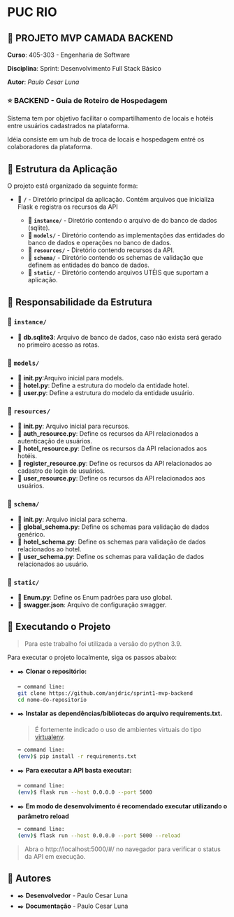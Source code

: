# **PUC RIO**

## 🚀 **PROJETO MVP CAMADA BACKEND**

**Curso**: 405-303 - Engenharia de Software

**Disciplina**: Sprint: Desenvolvimento Full Stack Básico

**Autor**: _Paulo Cesar Luna_

### ⭐ BACKEND - Guia de Roteiro de Hospedagem

Sistema tem por objetivo facilitar o compartilhamento de locais e hotéis entre usuários cadastrados na plataforma.

Idéia consiste em um hub de troca de locais e hospedagem entré os colaboradores da plataforma.

## 📌 Estrutura da Aplicação

O projeto está organizado da seguinte forma:

- 📂 **`/`** - Diretório principal da aplicação.
   Contém arquivos que inicializa Flask e registra os recursos da API
  
  - 📁 **`instance/`** - Diretório contendo o arquivo de do banco de dados (sqlite).
  - 📁 **`models/`** - Diretório contendo as implementações das entidades do banco de dados e operações no banco de dados.      
  - 📁 **`resources/`** - Diretório contendo recursos da API.
  - 📁 **`schema/`** - Diretório contendo os schemas de validação que definem as entidades do banco de dados.
  - 📁 **`static/`** - Diretório contendo arquivos UTÉIS que suportam a aplicação. 

## 📌 Responsabilidade da Estrutura

### 📂 `instance/`

- 📄 **db.sqlite3**: Arquivo de banco de dados, caso não exista será gerado no primeiro acesso as rotas.

### 📂 `models/`

- 📄 **__init__.py**:Arquivo inicial para models.
- 📄 **hotel.py**: Define a estrutura do modelo da entidade hotel.
- 📄 **user.py**: Define a estrutura do modelo da entidade usuário.

### 📂 `resources/`

- 📄 **__init__.py**: Arquivo inicial para recursos.
- 📄 **auth_resource.py**: Define os recursos da API relacionados a autenticação de usuários.
- 📄 **hotel_resource.py**: Define os recursos da API relacionados aos hotéis.
- 📄 **register_resource.py**: Define os recursos da API relacionados ao cadastro de login de usuários.
- 📄 **user_resource.py**: Define os recursos da API relacionados aos usuários.

### 📂 `schema/`

- 📄 **__init__.py**: Arquivo inicial para schema.
- 📄 **global_schema.py**: Define os schemas para validação de dados genérico.
- 📄 **hotel_schema.py**: Define os schemas para validação de dados relacionados ao hotel.
- 📄 **user_schema.py**: Define os schemas para validação de dados relacionados ao usuário.

### 📂 `static/`

- 📄 **Enum.py**: Define os Enum padrões para uso global.
- 📄 **swagger.json**: Arquivo de configuração swagger.

## 📌 Executando o Projeto
  > Para este trabalho foi utilizada a versão do python 3.9.

Para executar o projeto localmente, siga os passos abaixo:

- ✒️ **Clonar o repositório:**


   ```bash
   ⌨️ command line:
   git clone https://github.com/anjdric/sprint1-mvp-backend
   cd nome-do-repositorio
   ```

- ✒️ **Instalar as dependências/bibliotecas do arquivo requirements.txt.**
  > É fortemente indicado o uso de ambientes virtuais do tipo [virtualenv](https://virtualenv.pypa.io/en/latest/installation.html).
  
     ```bash
     ⌨️ command line:
     (env)$ pip install -r requirements.txt
     ```


- ✒️ **Para executar a API basta executar:**

   ```bash
   ⌨️ command line:
   (env)$ flask run --host 0.0.0.0 --port 5000
   ```

- ✒️ **Em modo de desenvolvimento é recomendado executar utilizando o parâmetro reload**

   ```bash
   ⌨️ command line:
   (env)$ flask run --host 0.0.0.0 --port 5000 --reload
   ```
> Abra o http://localhost:5000/#/ no navegador para verificar o status da API em execução.



## 📌 Autores

- ✒️ **Desenvolvedor** - Paulo Cesar Luna
- ✒️ **Documentação** - Paulo Cesar Luna
